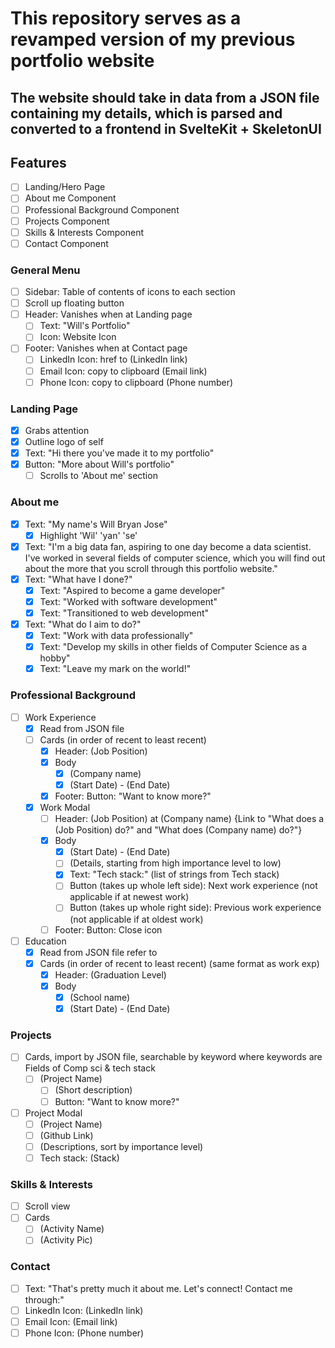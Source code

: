 # This repository serves as a revamped version of my previous portfolio website
## The website should take in data from a JSON file containing my details, which is parsed and converted to a frontend in SvelteKit + SkeletonUI

## Features
- [ ] Landing/Hero Page
- [ ] About me Component
- [ ] Professional Background Component
- [ ] Projects Component
- [ ] Skills & Interests Component
- [ ] Contact Component

### General Menu
- [ ] Sidebar: Table of contents of icons to each section
- [ ] Scroll up floating button
- [ ] Header: Vanishes when at Landing page
    - [ ] Text: "Will's Portfolio"
    - [ ] Icon: Website Icon
- [ ] Footer: Vanishes when at Contact page
    - [ ] LinkedIn Icon: href to (LinkedIn link)
    - [ ] Email Icon: copy to clipboard (Email link)
    - [ ] Phone Icon: copy to clipboard (Phone number)

### Landing Page
- [x] Grabs attention
- [x] Outline logo of self
- [x] Text: "Hi there you've made it to my portfolio"
- [x] Button: "More about Will's portfolio"
    - [ ] Scrolls to 'About me' section

### About me
- [x] Text: "My name's Will Bryan Jose"
    - [x] Highlight 'Wil' 'yan' 'se'
- [x] Text: "I'm a big data fan, aspiring to one day become a data scientist. I've worked in several fields of computer science, which you will find out about the more that you scroll through this portfolio website."
- [x] Text: "What have I done?"
    - [x] Text: "Aspired to become a game developer"
    - [x] Text: "Worked with software development"
    - [x] Text: "Transitioned to web development"
- [x] Text: "What do I aim to do?"
    - [x] Text: "Work with data professionally"
    - [x] Text: "Develop my skills in other fields of Computer Science as a hobby"
    - [x] Text: "Leave my mark on the world!"

### Professional Background
- [ ] Work Experience
    - [x] Read from JSON file
    - [ ] Cards (in order of recent to least recent)
        - [x] Header: (Job Position)
        - [x] Body
            - [x] (Company name)
            - [x] (Start Date) - (End Date)
        - [x] Footer: Button: "Want to know more?"
    - [x] Work Modal
        - [ ] Header: (Job Position) at (Company name) {Link to "What does a (Job Position) do?" and "What does (Company name) do?"}
        - [x] Body
            - [x] (Start Date) - (End Date)
            - [ ] (Details, starting from high importance level to low)
            - [x] Text: "Tech stack:" (list of strings from Tech stack)
            - [ ] Button (takes up whole left side): Next work experience (not applicable if at newest work)
            - [ ] Button (takes up whole right side): Previous work experience (not applicable if at oldest work)
        - [ ] Footer: Button: Close icon
- [ ] Education
    - [x] Read from JSON file refer to 
    - [x] Cards (in order of recent to least recent) (same format as work exp)
        - [x] Header: (Graduation Level)
        - [x] Body
            - [x] (School name)
            - [x] (Start Date) - (End Date)

### Projects
- [ ] Cards, import by JSON file, searchable by keyword where keywords are Fields of Comp sci & tech stack
    - [ ] (Project Name)
        - [ ] (Short description)
        - [ ] Button: "Want to know more?"
- [ ] Project Modal
    - [ ] (Project Name)
    - [ ] (Github Link)
    - [ ] (Descriptions, sort by importance level)
    - [ ] Tech stack: (Stack)

### Skills & Interests
- [ ] Scroll view
- [ ] Cards
    - [ ] (Activity Name)
    - [ ] (Activity Pic)

### Contact 
- [ ] Text: "That's pretty much it about me. Let's connect! Contact me through:"
- [ ] LinkedIn Icon: (LinkedIn link)
- [ ] Email Icon: (Email link)
- [ ] Phone Icon: (Phone number)